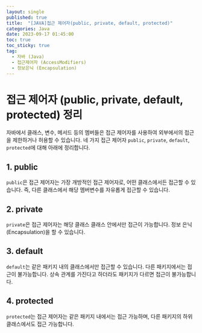 ```yaml
---
layout: single
published: true
title:  "[JAVA]접근 제어자(public, private, default, protected)"
categories: Java
date: 2023-09-17 01:45:00
toc: true
toc_sticky: true
tag:   
  - 자바 (Java)
  - 접근제어자 (AccessModifiers)
  - 정보은닉 (Encapsulation)
---
```


# 접근 제어자 (public, private, default, protected) 정리

자바에서 클래스, 변수, 메서드 등의 멤버들은 접근 제어자를 사용하여 외부에서의 접근을 제한하거나 허용할 수 있습니다. 네 가지 접근 제어자 `public`, `private`, `default`, `protected`에 대해 아래에 정리합니다.

## 1. public

`public`은 접근 제어자는 가장 개방적인 접근 제어자로, 어떤 클래스에서든 접근할 수 있습니다. 즉, 다른 클래스에서 해당 멤버변수를 자유롭게 접근할 수 있습니다.



## 2. private

`private`은 접근 제어자는 해당 클래스 클래스 안에서만 접근이 가능합니다. 정보 은닉(Encapsulation)을 할 수 있습니다.


## 3. default

`default`는 같은 패키지 내의 클래스에서만 접근할 수 있습니다. 다른 패키지에서는 접근이 불가능합니다. 상속 관계를 가진다고 하더라도 패키지가 다르면 접근이 불가능합니다.


## 4. protected
`protected`는 접근 제어자는 같은 패키지 내에서는 접근 가능하며, 다른 패키지의 하위 클래스에서도 접근 가능합니다.